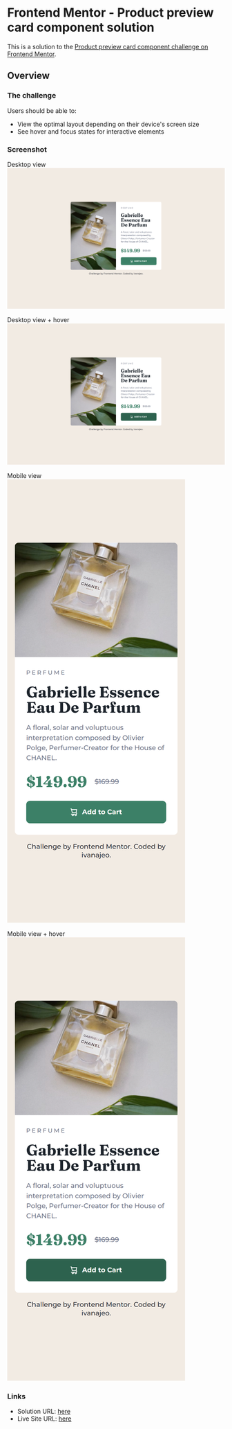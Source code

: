 # Frontend Mentor - Product preview card component solution

This is a solution to the [Product preview card component challenge on Frontend Mentor](https://www.frontendmentor.io/challenges/product-preview-card-component-GO7UmttRfa). 

## Overview

### The challenge

Users should be able to:

- View the optimal layout depending on their device's screen size
- See hover and focus states for interactive elements

### Screenshot

Desktop view
![](./screenshots/desktop-view.png)

Desktop view + hover
![](./screenshots/desktop-view-hover.png)

Mobile view                                    
![](./screenshots/mobile-view.png)

Mobile view + hover                       
![](./screenshots/mobile-view-hover.png)


### Links

- Solution URL: [here](https://github.com/ivanajeo/frontend-mentor-projects/tree/main/product-preview-card-frontend-mentor)
- Live Site URL: [here](https://ivanajeo.github.io/frontend-mentor-projects/product-preview-card-frontend-mentor/index.html)
